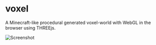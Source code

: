 # voxel
A Minecraft-like procedural generated voxel-world with WebGL in the browser using THREEjs.

![Screenshot](https://github.com/fabianmontag/voxel/assets/113472012/97fa0c13-01ad-4c96-bf9b-9ab0d88749c4)
